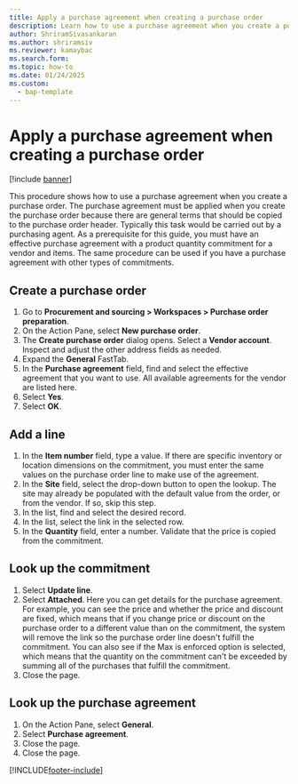 ```yaml
---
title: Apply a purchase agreement when creating a purchase order
description: Learn how to use a purchase agreement when you create a purchase order, including a step-by-step process for creating a purchase order. 
author: ShriramSivasankaran
ms.author: shriramsiv
ms.reviewer: kamaybac
ms.search.form: 
ms.topic: how-to
ms.date: 01/24/2025
ms.custom: 
  - bap-template
---
```


# Apply a purchase agreement when creating a purchase order

[!include [banner](../../includes/banner.md)]

This procedure shows how to use a purchase agreement when you create a purchase order. The purchase agreement must be applied when you create the purchase order because there are general terms that should be copied to the purchase order header. Typically this task would be carried out by a purchasing agent. As a prerequisite for this guide, you must have an effective purchase agreement with a product quantity commitment for a vendor and items. The same procedure can be used if you have a purchase agreement with other types of commitments.

## Create a purchase order

1. Go to **Procurement and sourcing \> Workspaces \> Purchase order preparation**.
1. On the Action Pane, select **New purchase order**.
1. The **Create purchase order** dialog opens. Select a **Vendor account**. Inspect and adjust the other address fields as needed.
1. Expand the **General** FastTab.
1. In the **Purchase agreement** field, find and select the effective agreement that you want to use. All available agreements for the vendor are listed here.  
1. Select **Yes**.
1. Select **OK**.

## Add a line

1. In the **Item number** field, type a value. If there are specific inventory or location dimensions on the commitment, you must enter the same values on the purchase order line to make use of the agreement.
1. In the **Site** field, select the drop-down button to open the lookup. The site may already be populated with the default value from the order, or from the vendor. If so, skip this step.  
1. In the list, find and select the desired record.
1. In the list, select the link in the selected row.
1. In the **Quantity** field, enter a number. Validate that the price is copied from the commitment.  

## Look up the commitment

1. Select **Update line**.
1. Select **Attached**. Here you can get details for the purchase agreement. For example, you can see the price and whether the price and discount are fixed, which means that if you change price or discount on the purchase order to a different value than on the commitment, the system will remove the link so the purchase order line doesn't fulfill the commitment. You can also see if the Max is enforced option is selected, which means that the quantity on the commitment can't be exceeded by summing all of the purchases that fulfill the commitment.  
1. Close the page.

## Look up the purchase agreement

1. On the Action Pane, select **General**.
1. Select **Purchase agreement**.
1. Close the page.
1. Close the page.

[!INCLUDE[footer-include](../../../includes/footer-banner.md)]
